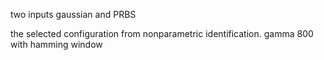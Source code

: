 

two inputs gaussian and PRBS 

the selected configuration from nonparametric identification.  gamma 800 with hamming window



